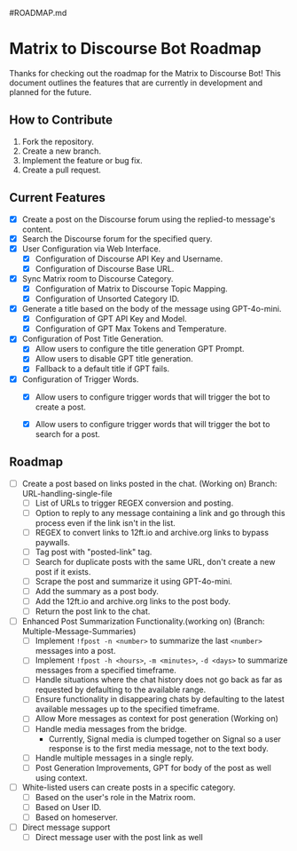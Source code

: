 #ROADMAP.md 
# Matrix to Discourse Bot Roadmap
Thanks for checking out the roadmap for the Matrix to Discourse Bot! This document outlines the features that are currently in development and planned for the future.


## How to Contribute
1. Fork the repository.
2. Create a new branch.
3. Implement the feature or bug fix.
4. Create a pull request.

## Current Features
- [x] Create a post on the Discourse forum using the replied-to message's content.
- [x] Search the Discourse forum for the specified query.
- [x] User Configuration via Web Interface.
    - [x] Configuration of Discourse API Key and Username.
    - [x] Configuration of Discourse Base URL.
- [x] Sync Matrix room to Discourse Category.
    - [x] Configuration of Matrix to Discourse Topic Mapping.
    - [x] Configuration of Unsorted Category ID.
- [x] Generate a title based on the body of the message using GPT-4o-mini.
    - [x] Configuration of GPT API Key and Model.
    - [x] Configuration of GPT Max Tokens and Temperature.
- [x] Configuration of Post Title Generation.
    - [x] Allow users to configure the title generation GPT Prompt.
    - [x] Allow users to disable GPT title generation.
    - [x] Fallback to a default title if GPT fails.
- [x] Configuration of Trigger Words.
    - [x] Allow users to configure trigger words that will trigger the bot to create a post.
    - [x] Allow users to configure trigger words that will trigger the bot to search for a post.


## Roadmap
- [ ] Create a post based on links posted in the chat. (Working on) Branch: URL-handling-single-file
    - [ ] List of URLs to trigger REGEX conversion and posting.
    - [ ] Option to reply to any message containing a link and go through this process even if the link isn't in the list.
    - [ ] REGEX to convert links to 12ft.io and archive.org links to bypass paywalls.
    - [ ] Tag post with "posted-link" tag.
    - [ ] Search for duplicate posts with the same URL, don't create a new post if it exists.
    - [ ] Scrape the post and summarize it using GPT-4o-mini.
    - [ ] Add the summary as a post body.
    - [ ] Add the 12ft.io and archive.org links to the post body.
    - [ ] Return the post link to the chat.
- [ ] Enhanced Post Summarization Functionality.(working on) (Branch: Multiple-Message-Summaries) 
    - [ ] Implement `!fpost -n <number>` to summarize the last `<number>` messages into a post.
    - [ ] Implement `!fpost -h <hours>`, `-m <minutes>`, `-d <days>` to summarize messages from a specified timeframe.
    - [ ] Handle situations where the chat history does not go back as far as requested by defaulting to the available range.
    - [ ] Ensure functionality in disappearing chats by defaulting to the latest available messages up to the specified timeframe.
    - [ ] Allow More messages as context for post generation (Working on)
    - [ ] Handle media messages from the bridge.
        - Currently, Signal media is clumped together on Signal so a user response is to the first media message, not to the text body.
    - [ ] Handle multiple messages in a single reply.
    - [ ] Post Generation Improvements, GPT for body of the post as well using context.
- [ ] White-listed users can create posts in a specific category.
    - [ ] Based on the user's role in the Matrix room.
    - [ ] Based on User ID.
    - [ ] Based on homeserver.
- [ ] Direct message support
    - [ ] Direct message user with the post link as well

